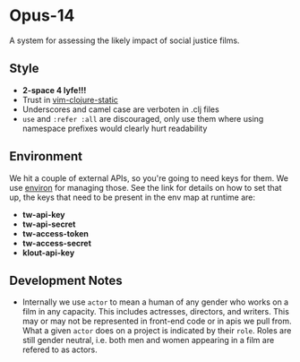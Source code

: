 # Opus-14

A system for assessing the likely impact of social justice films.

## Style

- **2-space 4 lyfe!!!**
- Trust in [vim-clojure-static](https://github.com/guns/vim-clojure-static)
- Underscores and camel case are verboten in .clj files
- `use` and `:refer :all` are discouraged, only use them where using namespace
  prefixes would clearly hurt readability

## Environment

We hit a couple of external APIs, so you're going to need keys for them. We 
use [environ](https://github.com/weavejester/environ) for managing those. See
the link for details on how to set that up, the keys that need to be present in
the env map at runtime are:

- **tw-api-key**
- **tw-api-secret**
- **tw-access-token**
- **tw-access-secret**
- **klout-api-key**

## Development Notes

- Internally we use `actor` to mean a human of any gender who works on a film
  in any capacity. This includes actresses, directors, and writers. This may
  or may not be represented in front-end code or in apis we pull from. What a
  given `actor` does on a project is indicated by their `role`. Roles are still
  gender neutral, i.e. both men and women appearing in a film are refered to as
  actors.
